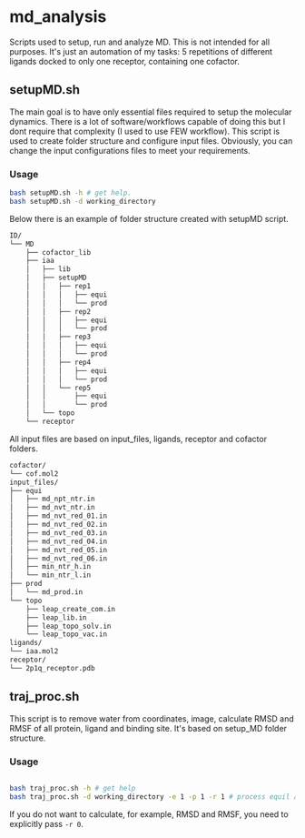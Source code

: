 # md_analysis
Scripts used to setup, run and analyze MD. This is not intended for all purposes. It's just an automation of my tasks: 5 repetitions of different ligands docked to only one receptor, containing one cofactor.
## setupMD.sh
The main goal is to have only essential files required to setup the molecular dynamics. There is a lot of software/workflows capable of doing this but I dont require that complexity (I used to use FEW workflow).
This script is used to create folder structure and configure input files.
Obviously, you can change the input configurations files to meet your requirements.
### Usage
```bash
bash setupMD.sh -h # get help.
bash setupMD.sh -d working_directory 
```
Below there is an example of folder structure created with setupMD script.
```bash
ID/
└── MD
    ├── cofactor_lib
    ├── iaa
    │   ├── lib
    │   ├── setupMD
    │   │   ├── rep1
    │   │   │   ├── equi
    │   │   │   └── prod
    │   │   ├── rep2
    │   │   │   ├── equi
    │   │   │   └── prod
    │   │   ├── rep3
    │   │   │   ├── equi
    │   │   │   └── prod
    │   │   ├── rep4
    │   │   │   ├── equi
    │   │   │   └── prod
    │   │   └── rep5
    │   │       ├── equi
    │   │       └── prod
    │   └── topo
    └── receptor
```
All input files are based on input_files, ligands, receptor and cofactor folders.
```bash
cofactor/
└── cof.mol2
input_files/
├── equi
│   ├── md_npt_ntr.in
│   ├── md_nvt_ntr.in
│   ├── md_nvt_red_01.in
│   ├── md_nvt_red_02.in
│   ├── md_nvt_red_03.in
│   ├── md_nvt_red_04.in
│   ├── md_nvt_red_05.in
│   ├── md_nvt_red_06.in
│   ├── min_ntr_h.in
│   └── min_ntr_l.in
├── prod
│   └── md_prod.in
└── topo
    ├── leap_create_com.in
    ├── leap_lib.in
    ├── leap_topo_solv.in
    └── leap_topo_vac.in
ligands/
└── iaa.mol2
receptor/
└── 2p1q_receptor.pdb
```
## traj_proc.sh
This script is to remove water from coordinates, image, calculate RMSD and RMSF of all protein, ligand and binding site.
It's based on setup_MD folder structure.
### Usage
```bash

bash traj_proc.sh -h # get help
bash traj_proc.sh -d working_directory -e 1 -p 1 -r 1 # process equil and prod phase. Also, calculate RMSD/F
```
If you do not want to calculate, for example, RMSD and RMSF, you need to explicitly pass `-r 0`.
